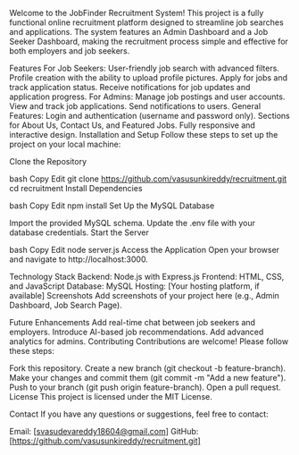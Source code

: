Welcome to the JobFinder Recruitment System! This project is a fully functional online recruitment platform designed to streamline job searches and applications. The system features an Admin Dashboard and a Job Seeker Dashboard, making the recruitment process simple and effective for both employers and job seekers.

Features For Job Seekers: User-friendly job search with advanced filters. Profile creation with the ability to upload profile pictures. Apply for jobs and track application status. Receive notifications for job updates and application progress. For Admins: Manage job postings and user accounts. View and track job applications. Send notifications to users. General Features: Login and authentication (username and password only). Sections for About Us, Contact Us, and Featured Jobs. Fully responsive and interactive design. Installation and Setup Follow these steps to set up the project on your local machine:

Clone the Repository

bash Copy Edit git clone https://github.com/vasusunkireddy/recruitment.git cd recruitment Install Dependencies

bash Copy Edit npm install Set Up the MySQL Database

Import the provided MySQL schema. Update the .env file with your database credentials. Start the Server

bash Copy Edit node server.js Access the Application Open your browser and navigate to http://localhost:3000.

Technology Stack Backend: Node.js with Express.js Frontend: HTML, CSS, and JavaScript Database: MySQL Hosting: [Your hosting platform, if available] Screenshots Add screenshots of your project here (e.g., Admin Dashboard, Job Search Page).

Future Enhancements Add real-time chat between job seekers and employers. Introduce AI-based job recommendations. Add advanced analytics for admins. Contributing Contributions are welcome! Please follow these steps:

Fork this repository. Create a new branch (git checkout -b feature-branch). Make your changes and commit them (git commit -m "Add a new feature"). Push to your branch (git push origin feature-branch). Open a pull request. License This project is licensed under the MIT License.

Contact If you have any questions or suggestions, feel free to contact:

Email: [svasudevareddy18604@gmail.com] GitHub: [https://github.com/vasusunkireddy/recruitment.git]